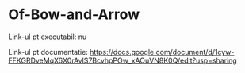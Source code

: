 # Of-Bow-and-Arrow

Link-ul pt executabil: 
nu

Link-ul pt documentatie:
https://docs.google.com/document/d/1cyw-FFKGRDveMqX6X0rAvlS7BcvhpPOw_xAOuVN8K0Q/edit?usp=sharing
